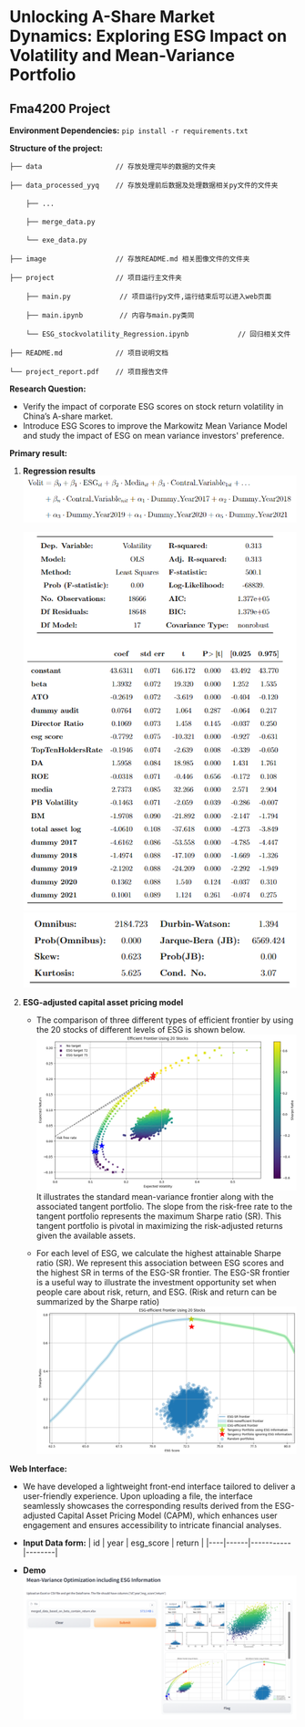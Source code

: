 # Unlocking A-Share Market Dynamics: Exploring ESG Impact on Volatility and Mean-Variance Portfolio
## Fma4200 Project

**Environment Dependencies:**
`pip install -r requirements.txt`

**Structure of the project:**

    ├── data                  // 存放处理完毕的数据的文件夹

    ├── data_processed_yyq    // 存放处理前后数据及处理数据相关py文件的文件夹

        ├── ...

        ├── merge_data.py

        └── exe_data.py   

    ├── image                 // 存放README.md 相关图像文件的文件夹

    ├── project               // 项目运行主文件夹

        ├── main.py            // 项目运行py文件,运行结束后可以进入web页面

        ├── main.ipynb         // 内容与main.py类同

        └── ESG_stockvolatility_Regression.ipynb            // 回归相关文件

    ├── README.md             // 项目说明文档

    └── project_report.pdf    // 项目报告文件

**Research Question:**
- Verify the impact of corporate ESG scores on stock return volatility in China’s A-share market.
- Introduce ESG Scores to improve the Markowitz Mean Variance Model and study the impact of ESG on mean variance investors' preference.

**Primary result:**
1. **Regression results**
    ![Regression model](image/regression_model.png)

    ![Regression result](image/regression_result_1.png)
    ![Regression result](image/regression_result_2.png)



2. **ESG-adjusted capital asset pricing model**
   - The comparison of three different types of efficient frontier by using the 20 stocks of different levels of ESG is shown below.
   ![Efficient frontier](image/efficient_frontier.png)
     It illustrates the standard mean-variance frontier along with the associated tangent portfolio. The slope from the risk-free rate to the tangent portfolio represents the maximum Sharpe ratio (SR). This tangent portfolio is pivotal in maximizing the risk-adjusted returns given the available assets.

   - For each level of ESG, we calculate the highest attainable Sharpe ratio (SR). We represent this association between ESG scores and the highest SR in terms of the ESG-SR frontier. The ESG-SR frontier is a useful way to illustrate the investment opportunity set when people care about risk, return, and ESG. (Risk and return can be summarized by the Sharpe ratio)
   ![The ESG-SR frontier](image/esg_sharpe_ratio.png)

**Web Interface:**
- We have developed a lightweight front-end interface tailored to deliver a user-friendly experience. Upon uploading a file, the interface seamlessly showcases the corresponding results derived from the ESG-adjusted Capital Asset Pricing Model (CAPM), which enhances user engagement and ensures accessibility to intricate financial analyses.

- **Input Data form:**
  | id | year | esg_score | return |
    |----|------|-----------|--------|
- **Demo** 
  ![Demo](image/web1.png)



